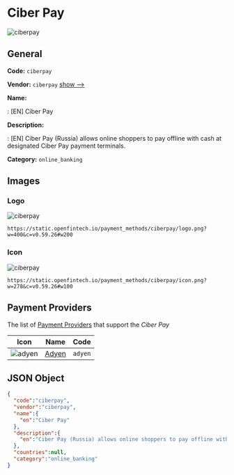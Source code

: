 
# Ciber Pay 
![ciberpay](https://static.openfintech.io/payment_methods/ciberpay/logo.png?w=400&c=v0.59.26#w200)  

## General 
**Code:** `ciberpay` 
 
**Vendor:** `ciberpay` [show -->](/vendors/ciberpay/) 
 
**Name:** 
 
:	[EN] Ciber Pay 
 
**Description:** 
 
: [EN] Ciber Pay (Russia) allows online shoppers to pay offline with cash at designated Ciber Pay payment terminals. 
 
**Category:** `online_banking` 
 

## Images 

### Logo 
![ciberpay](https://static.openfintech.io/payment_methods/ciberpay/logo.png?w=400&c=v0.59.26#w200)  

```
https://static.openfintech.io/payment_methods/ciberpay/logo.png?w=400&c=v0.59.26#w200
```  

### Icon 
![ciberpay](https://static.openfintech.io/payment_methods/ciberpay/icon.png?w=278&c=v0.59.26#w100)  

```
https://static.openfintech.io/payment_methods/ciberpay/icon.png?w=278&c=v0.59.26#w100
```  

## Payment Providers 
 
The list of [Payment Providers](/payment-providers/) that support the _Ciber Pay_ 

|Icon|Name|Code| 
|:---:|:---:|:---:| 
|![adyen](https://static.openfintech.io/payment_providers/adyen/icon.svg?w=278&c=v0.59.26#w100) |[Adyen](/payment-providers/adyen/)|`adyen`| 
 

## JSON Object 

```json
{
  "code":"ciberpay",
  "vendor":"ciberpay",
  "name":{
    "en":"Ciber Pay"
  },
  "description":{
    "en":"Ciber Pay (Russia) allows online shoppers to pay offline with cash at designated Ciber Pay payment terminals."
  },
  "countries":null,
  "category":"online_banking"
}
```  

